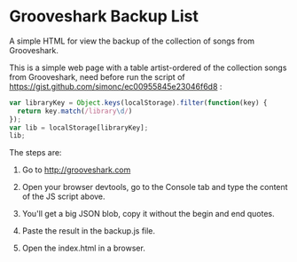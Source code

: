# Grooveshark Backup List
A simple HTML for view the backup of the collection of songs from Grooveshark.

This is a simple web page with a table artist-ordered of the collection songs from Grooveshark, need before run the script of https://gist.github.com/simonc/ec00955845e23046f6d8 :

```javascript
var libraryKey = Object.keys(localStorage).filter(function(key) {
  return key.match(/library\d/)
});
var lib = localStorage[libraryKey];
lib;
```

The steps are:

1. Go to http://grooveshark.com

2. Open your browser devtools, go to the Console tab and type the content of the JS script above.

3. You'll get a big JSON blob, copy it without the begin and end quotes.

4. Paste the result in the backup.js file.

5. Open the index.html in a browser.
